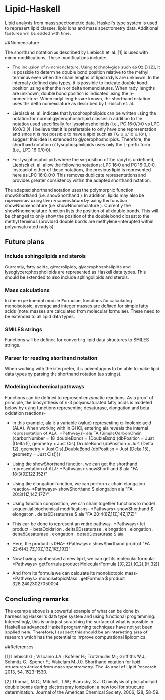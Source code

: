 # Lipid-Haskell
Lipid analysis from mass spectrometric data. Haskell's type system is used to represent lipid classes, lipid ions and mass spectrometry data. Additional features will be added with time.

##Nomenclature

The shorthand notation as described by Liebisch et. al. [1] is used with minor modifications. These modifications include:

- The inclusion of n-nomenclature. Using technologies such as OzID [2], it is possible to determine double bond position relative to the methyl terminus even when the chain lengths of lipid radyls are unknown. In the internally defined data types, it is possible to indicate double bond position using either the n or delta nomenclatures. When radyl lengths are unknown, double bond position is indicated using the n-nomeclature. When radyl lengths are known, the shorthand notation uses the delta nomenclature as described by Liebisch et. al.

- Liebisch et. al. indicate that lysophospholipids can be written using the notation for normal glycerophosholipid classes in addition to the notation used specifically for lysophospholipids (i.e., PC 16:0/0:0 vs LPC 16:0/0:0). I believe that it is preferrable to only have one representation and since it is not possible to have a lipid such as TG 0:0/16:0/18:1, I suggest this idea is extended to glycerophosholipids. Therefore, the shorthand notation of lysophospholipids uses only the L-prefix form (i.e., LPC 16:0/0:0). 

- For lysophospholipids where the sn-position of the radyl is undefined, Liebisch et. al. allow the following notations: LPC 16:0 and PC 16:0_0:0. Instead of either of these notations, the previous lipid is represented here as LPC 16:0_0:0. This removes dublicate representations and provides greater consistency within the adapted shorthand notation.

The adapted shorthand notation uses the polymorphic function showShorthand (i.e. showShorthand <lipid>). In addition, lipids may also be represented using the n-nomenclature by using the function showNnomenclature (i.e. showNnomenclature <lipid>). Currently the showNnomenclature function lists the position of all double bonds. This will be changed to only show the position of the double bond closest to the methyl terminus (provided double bonds are methylene-interupted within polyunsaturated radyls).

## Future plans

### Include sphingolipids and sterols

Currently, fatty acids, glycerolipids, glycerophospholipids and lysoglycerophospholipids are represented as Haskell data types. This should be extended to also include sphingolipids and sterols.

### Mass calculations

In the experimental module Formulae, functions for calculating monoisotopic, average and integer masses are defined for simple fatty acids (note: masses are calculated from molecular formulae). These need to be extended to all lipid data types.

### SMILES strings

Functions will be defined for converting lipid data structures to SMILES strings.

### Parser for reading shorthand notation

When working with the interpreter, it is adventagous to be able to make lipid data types by parsing the shorthand notation (as strings). 

### Modeling biochemical pathways

Functions can be defined to represent enzymatic reactions. As a proof of principle, the biosynthesis of n-3 polyunsaturated fatty acids is modeled below by using functions representing desaturase, elongation and beta oxidation reactions-

- In this example, ala is a variable (value) representing α-linolenic acid (ALA). When working with in GHCI, entering ala reveals the internal representation of ALA-
*Pathways> ala
FA (SimpleCarbonChain {carbonNumber = 18, doubleBonds = [DoubleBond {dbPosition = Just (Delta 9), geometry = Just Cis},DoubleBond {dbPosition = Just (Delta 12), geometry = Just Cis},DoubleBond {dbPosition = Just (Delta 15), geometry = Just Cis}]})

- Using the showShorthand function, we can get the shorthand representation of ALA-
*Pathways> showShorthand $ ala
"FA 18:3(9Z,12Z,15Z)"

- Using the elongation function, we can perform a chain elongation reaction-
*Pathways> showShorthand $ elongation ala
"FA 20:3(11Z,14Z,17Z)"

- Using function composition, we can chain together functions to model sequential biochemical modifications-
*Pathways> showShorthand $ elongation . delta6Desaturase $ ala
"FA 20:4(8Z,11Z,14Z,17Z)"

- This can be done to represent an entire pathway-
*Pathways> let product = betaOxidation . delta6Desaturase . elongation . elongation . delta5Desaturase . elongation . delta6Desaturase $ ala

- Here, the product is DHA-
*Pathways> showShorthand product
"FA 22:6(4Z,7Z,10Z,13Z,16Z,19Z)"

- Now having synthesised a new lipid, we can get its molecular formula-
*Pathways> getFormula product
MolecularFormula [(C,22),(O,2),(H,32)]

- And from its formula we can calculate its monoisotopic mass-
*Pathways> monoisotopicMass . getFormula $ product
328.24023027050004

## Concluding remarks

The example above is a powerful example of what can be done by harnessing Haskell's data type system and using functional programming. Interestingly, this is only just scratching the surface of what is possible in Haskell as advanced Haskell programming techniques have not yet been applied here. Therefore, I suspect this should be an interesting area of research which has the potential to improve computational lipidomics.

##References

[1] Liebisch G.; Vizcaino J.A.; Kofeler H.; Trotzmuller M.; Griffiths W.J.; Schmitz G.; Spener F.; Wakelam M.J.O. Shorthand notation for lipid structures derived from mass spectrometry. The Journal of Lipid Research. 2013, 54, 1523-1530.

[2] Thomas, M.C.; Mitchell, T.W.; Blanksby, S.J. Ozonolysis of phospholipid double bonds during electrospray ionization: a new tool for structure determination. Journal of the American Chemical Society. 2006, 128, 58-59.
